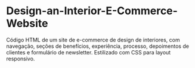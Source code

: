 # Design-an-Interior-E-Commerce-Website
Código HTML de um site de e-commerce de design de interiores, com navegação, seções de benefícios, experiência, processo, depoimentos de clientes e formulário de newsletter. Estilizado com CSS para layout responsivo.
